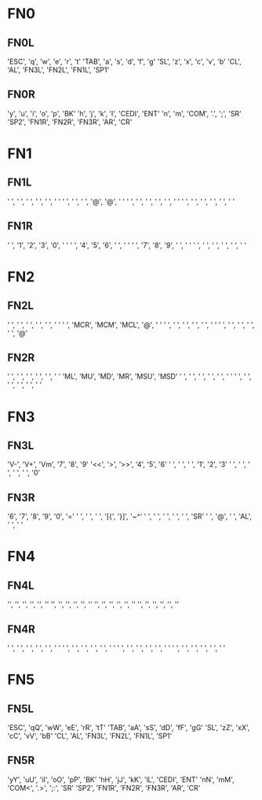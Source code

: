 # FN0
## FN0L
'ESC',		'q',		'w',		'e',		'r',		't'
'TAB',		'a',		's',		'd',		'f',		'g'
'SL',		'z',		'x',		'c',		'v',		'b'
'CL',		'AL',		'FN3L',		'FN2L',		'FN1L',		'SP1'
## FN0R
'y',		'u',		'i',		'o',		'p',		'BK'
'h',		'j',		'k',		'l',		'CEDI',		'ENT'
'n',		'm',		'COM',		'.',		';',		'SR'
'SP2',		'FN1R',		'FN2R',		'FN3R',		'AR',		'CR'

# FN1
## FN1L
' ',		' ',		' ',		' ',		' ',		' '
' ',		' ',		' ',		'@',		'@',		' '
' ',		' ',		' ',		' ',		' ',		' '
' ',		' ',		' ',		' ',		' ',		' '
## FN1R
' ',		'1',		'2',		'3',		'0',		' '
' ',		'4',		'5',		'6',		' ',		' '
' ',		'7',		'8',		'9',		' ',		' '
' ',		' ',		' ',		' ',		' ',		' '

# FN2
## FN2L
' ',		' ',		' ',		' ',		' ',		' '
' ',		'MCR',		'MCM',		'MCL',		'@',		' '
' ',		' ',		' ',		' ',		' ',		' '
' ',		' ',		' ',		' ',		' ',		'@'
## FN2R
' ',		' ',		' ',		' ',		' ',		' '
'ML',		'MU',		'MD',		'MR',		'MSU',		'MSD'
' ',		' ',		' ',		' ',		' ',		' '
' ',		' ',		' ',		' ',		' ',		' '

# FN3
## FN3L
'V-',		'V+',		'Vm',		'7',		'8',		'9'
'<<',		'>',		'>>',		'4',		'5',		'6'
' ',		' ',		' ',		'1',		'2',		'3'
' ',		' ',		' ',		' ',		' ',		'0'
## FN3R
'6',		'7',		'8',		'9',		'0',		'='
' ',		' ',		' ',		'[{',		'}]',		'~^'
' ',		' ',		' ',		' ',		' ',		'SR'
' ',		'@',		' ',		'AL',		' ',		' '

# FN4
## FN4L
'',		'',		'',		'',		'',		''
'',		'',		'',		'',		'',		''
'',		'',		'',		'',		'',		''
'',		'',		'',		'',		'',		''
## FN4R
' ',		' ',		' ',		' ',		' ',		' '
' ',		' ',		' ',		' ',		' ',		' '
' ',		' ',		' ',		' ',		' ',		' '
' ',		' ',		' ',		' ',		' ',		' '

# FN5
## FN5L
'ESC',		'qQ',		'wW',		'eE',		'rR',		'tT'
'TAB',		'aA',		'sS',		'dD',		'fF',		'gG'
'SL',		'zZ',		'xX',		'cC',		'vV',		'bB'
'CL',		'AL',		'FN3L',		'FN2L',		'FN1L',		'SP1'
## FN5R
'yY',		'uU',		'iI',		'oO',		'pP',		'BK'
'hH',		'jJ',		'kK',		'lL',		'CEDI',		'ENT'
'nN',		'mM',		'COM<',		'.>',		';:',		'SR'
'SP2',		'FN1R',		'FN2R',		'FN3R',		'AR',		'CR'

